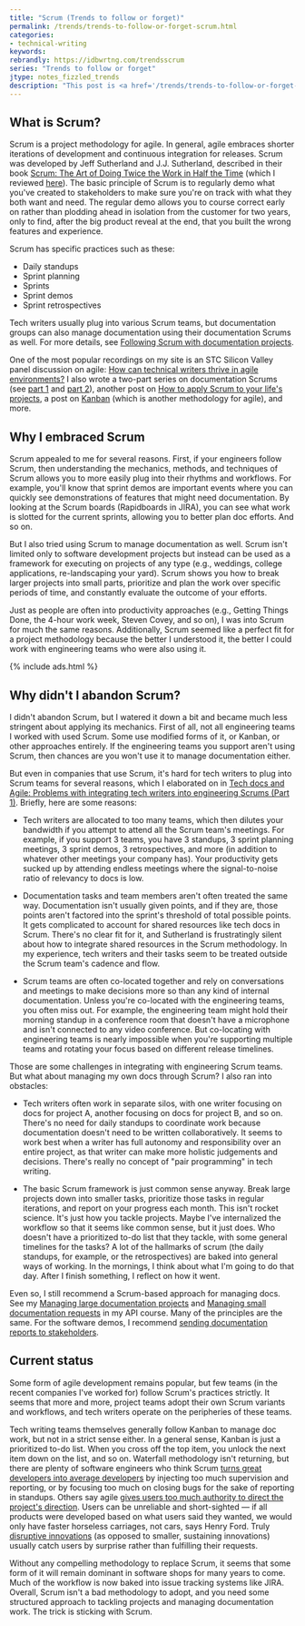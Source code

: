 ```yaml
---
title: "Scrum (Trends to follow or forget)"
permalink: /trends/trends-to-follow-or-forget-scrum.html
categories:
- technical-writing
keywords:
rebrandly: https://idbwrtng.com/trendsscrum
series: "Trends to follow or forget"
jtype: notes_fizzled_trends
description: "This post is <a href='/trends/trends-to-follow-or-forget-intro.html'>part of a series</a> that explores trends that I've either followed or forgotten, and why. The overall goal is to better understand the reasons that drive trend adoption or abandonment in my personal career. This post focuses on Scrum."
---
```


## What is Scrum?

Scrum is a project methodology for agile. In general, agile embraces shorter iterations of development and continuous integration for releases. Scrum was developed by Jeff Sutherland and J.J. Sutherland, described in their book [Scrum: The Art of Doing Twice the Work in Half the Time](https://www.audible.com/pd/Scrum-Audiobook/B00NJ3WS9G) (which I reviewed [here](/2015/10/27/fix-errors-fast-scrum-agile/)). The basic principle of Scrum is to regularly demo what you've created to stakeholders to make sure you're on track with what they both want and need. The regular demo allows you to course correct early on rather than plodding ahead in isolation from the customer for two years, only to find, after the big product reveal at the end, that you built the wrong features and experience.

Scrum has specific practices such as these:

* Daily standups
* Sprint planning
* Sprints
* Sprint demos
* Sprint retrospectives

Tech writers usually plug into various Scrum teams, but documentation groups can also manage documentation using their documentation Scrums as well. For more details, see [Following Scrum with documentation projects](/learnapidoc/pubapis_agile_scrum_for_docs.html).

One of the most popular recordings on my site is an STC Silicon Valley panel discussion on agile: [How can technical writers thrive in agile environments?](/2016/09/20/thriving-in-agile-environments-as-technical-writers) I also wrote a two-part series on documentation Scrums (see [part 1](/2017/08/04/part1_when-agile-doesnt-work-technical-writers/) and [part 2](/2017/08/04/part2_alternatives-to-agile-scrum-for-tech-writers/)), another post on [How to apply Scrum to your life's projects](/2016/01/21/apply-agile-principles-to-personal-projects), a post on [Kanban](https://idratherbewriting.com/2016/09/23/playing-content-curation-publishing-roles/) (which is another methodology for agile), and more.

## Why I embraced Scrum

Scrum appealed to me for several reasons. First, if your engineers follow Scrum, then understanding the mechanics, methods, and techniques of Scrum allows you to more easily plug into their rhythms and workflows. For example, you'll know that sprint demos are important events where you can quickly see demonstrations of features that might need documentation. By looking at the Scrum boards (Rapidboards in JIRA), you can see what work is slotted for the current sprints, allowing you to better plan doc efforts. And so on.

But I also tried using Scrum to manage documentation as well. Scrum isn't limited only to software development projects but instead can be used as a framework for executing on projects of any type (e.g., weddings, college applications, re-landscaping your yard). Scrum shows you how to break larger projects into small parts, prioritize and plan the work over specific periods of time, and constantly evaluate the outcome of your efforts.

Just as people are often into productivity approaches (e.g., Getting Things Done, the 4-hour work week, Steven Covey, and so on), I was into Scrum for much the same reasons. Additionally, Scrum seemed like a perfect fit for a project methodology because the better I understood it, the better I could work with engineering teams who were also using it.

{% include ads.html %}

## Why didn't I abandon Scrum?

I didn't abandon Scrum, but I watered it down a bit and became much less stringent about applying its mechanics. First of all, not all engineering teams I worked with used Scrum. Some use modified forms of it, or Kanban, or other approaches entirely. If the engineering teams you support aren't using Scrum, then chances are you won't use it to manage documentation either.

But even in companies that use Scrum, it's hard for tech writers to plug into Scrum teams for several reasons, which I elaborated on in [Tech docs and Agile: Problems with integrating tech writers into engineering Scrums (Part 1)](//2017/08/04/part1_when-agile-doesnt-work-technical-writers/). Briefly, here are some reasons:

* Tech writers are allocated to too many teams, which then dilutes your bandwidth if you attempt to attend all the Scrum team's meetings. For example, if you support 3 teams, you have 3 standups, 3 sprint planning meetings, 3 sprint demos, 3 retrospectives, and more (in addition to whatever other meetings your company has). Your productivity gets sucked up by attending endless meetings where the signal-to-noise ratio of relevancy to docs is low.

* Documentation tasks and team members aren't often treated the same way. Documentation isn't usually given points, and if they are, those points aren't factored into the sprint's threshold of total possible points. It gets complicated to account for shared resources like tech docs in Scrum. There's no clear fit for it, and Sutherland is frustratingly silent about how to integrate shared resources in the Scrum methodology. In my experience, tech writers and their tasks seem to be treated outside the Scrum team's cadence and flow.

* Scrum teams are often co-located together and rely on conversations and meetings to make decisions more so than any kind of internal documentation. Unless you're co-located with the engineering teams, you often miss out. For example, the engineering team might hold their morning standup in a conference room that doesn't have a microphone and isn't connected to any video conference. But co-locating with engineering teams is nearly impossible when you're supporting multiple teams and rotating your focus based on different release timelines.

Those are some challenges in integrating with engineering Scrum teams. But what about managing my own docs through Scrum? I also ran into obstacles:

* Tech writers often work in separate silos, with one writer focusing on docs for project A, another focusing on docs for project B, and so on. There's no need for daily standups to coordinate work because documentation doesn't need to be written collaboratively. It seems to work best when a writer has full autonomy and responsibility over an entire project, as that writer can make more holistic judgements and decisions. There's really no concept of "pair programming" in tech writing.

* The basic Scrum framework is just common sense anyway. Break large projects down into smaller tasks, prioritize those tasks in regular iterations, and report on your progress each month. This isn't rocket science. It's just how you tackle projects. Maybe I've internalized the workflow so that it seems like common sense, but it just does. Who doesn't have a prioritized to-do list that they tackle, with some general timelines for the tasks? A lot of the hallmarks of scrum (the daily standups, for example, or the retrospectives) are baked into general ways of working. In the mornings, I think about what I'm going to do that day. After I finish something, I reflect on how it went.

Even so, I still recommend a Scrum-based approach for managing docs. See my [Managing large documentation projects](learnapidoc/docapis_managing_doc_projects.html) and [Managing small documentation requests](learnapidoc/docapis_managing_small_doc_requests.html) in my API course. Many of the principles are the same. For the software demos, I recommend [sending documentation reports to stakeholders](/learnapidoc/docapis_status_reports.html).

## Current status

Some form of agile development remains popular, but few teams (in the recent companies I've worked for) follow Scrum's practices strictly. It seems that more and more, project teams adopt their own Scrum variants and workflows, and tech writers operate on the peripheries of these teams.

Tech writing teams themselves generally follow Kanban to manage doc work, but not in a strict sense either. In a general sense, Kanban is just a prioritized to-do list. When you cross off the top item, you unlock the next item down on the list, and so on. Waterfall methodology isn't returning, but there are plenty of software engineers who think Scrum [turns great developers into average developers](https://softwareengineering.stackexchange.com/questions/410482/how-do-i-prevent-scrum-from-turning-great-developers-into-average-developers) by injecting too much supervision and reporting, or by focusing too much on closing bugs for the sake of reporting in standups. Others say agile [gives users too much authority to direct the project's direction](https://softwareengineering.stackexchange.com/questions/349336/how-to-develop-excellent-software-with-agile-methods/349346#349346). Users can be unreliable and short-sighted &mdash; if all products were developed based on what users said they wanted, we would only have faster horseless carriages, not cars, says Henry Ford. Truly [disruptive innovations](2015/02/10/sustaining-and-disruptive-innovations/) (as opposed to smaller, sustaining innovations) usually catch users by surprise rather than fulfilling their requests.

Without any compelling methodology to replace Scrum, it seems that some form of it will remain dominant in software shops for many years to come. Much of the workflow is now baked into issue tracking systems like JIRA. Overall, Scrum isn't a bad methodology to adopt, and you need some structured approach to tackling projects and managing documentation work. The trick is sticking with Scrum.
